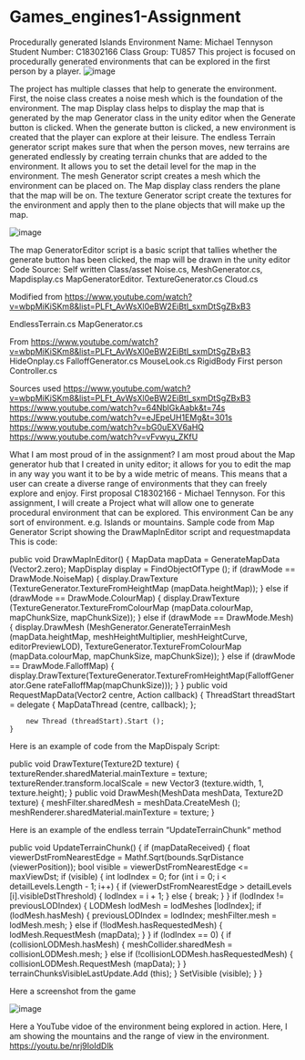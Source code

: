 # Games_engines1-Assignment
Procedurally generated Islands Environment
Name: Michael Tennyson
Student Number: C18302166
Class Group: TU857
 This project is focused on procedurally generated environments that can be explored in the first person by a player.
 ![image](https://user-images.githubusercontent.com/55544189/146186160-006098d4-b7ba-4c6f-b64f-b9875f195837.png)


The project has multiple classes that help to generate the environment. First, the noise class creates a noise mesh which is the foundation of the environment. The map Display class helps to display the map that is generated by the map Generator class in the unity editor when the Generate button is clicked. When the generate button is clicked, a new environment is created that the player can explore at their leisure. The endless Terrain generator script makes sure that when the person moves, new terrains are generated endlessly by creating terrain chunks that are added to the environment. It allows you to set the detail level for the map in the environment. The mesh Generator script creates a mesh which the environment can be placed on. The Map display class renders the plane that the map will be on. The texture Generator script create the textures for the environment and apply then to the plane objects that will make up the map. 

![image](https://user-images.githubusercontent.com/55544189/146186233-17dd30e3-069c-42fe-a483-95af7de574c7.png)

 
The map GeneratorEditor script is a basic script that tallies whether the generate button has been clicked, the map will be drawn in the unity editor 
Code Source:
Self written
Class/asset	
Noise.cs,
MeshGenerator.cs,
Mapdisplay.cs
MapGeneratorEditor.
TextureGenerator.cs
Cloud.cs

Modified from
https://www.youtube.com/watch?v=wbpMiKiSKm8&list=PLFt_AvWsXl0eBW2EiBtl_sxmDtSgZBxB3
	
EndlessTerrain.cs
MapGenerator.cs

From
https://www.youtube.com/watch?v=wbpMiKiSKm8&list=PLFt_AvWsXl0eBW2EiBtl_sxmDtSgZBxB3
HideOnplay.cs
FalloffGenerator.cs
MouseLook.cs
RigidBody First person Controller.cs
	
Sources used
https://www.youtube.com/watch?v=wbpMiKiSKm8&list=PLFt_AvWsXl0eBW2EiBtl_sxmDtSgZBxB3
https://www.youtube.com/watch?v=64NblGkAabk&t=74s
https://www.youtube.com/watch?v=eJEpeUH1EMg&t=301s
https://www.youtube.com/watch?v=bG0uEXV6aHQ
https://www.youtube.com/watch?v=vFvwyu_ZKfU

What I am most proud of in the assignment?
I am most proud about the Map generator hub that I created in unity editor; it allows for you to edit the map in any way you want it to be by a wide metric of means. This means that a user can create a diverse range of environments that they can freely explore and enjoy.
First proposal
C18302166 - Michael Tennyson. For this assignment, I will create a Project what will allow one to generate procedural environment that can be explored. This environment Can be any sort of environment. e.g. Islands or mountains.
Sample code from Map Generator Script showing the DrawMapInEditor script and requestmapdata
This is code:

public void DrawMapInEditor() {
		MapData mapData = GenerateMapData (Vector2.zero);
		MapDisplay display = FindObjectOfType<MapDisplay> ();
		if (drawMode == DrawMode.NoiseMap) {
display.DrawTexture (TextureGenerator.TextureFromHeightMap (mapData.heightMap));
		} else if (drawMode == DrawMode.ColourMap) {
display.DrawTexture (TextureGenerator.TextureFromColourMap (mapData.colourMap, mapChunkSize, mapChunkSize));
		} else if (drawMode == DrawMode.Mesh) {
		display.DrawMesh (MeshGenerator.GenerateTerrainMesh (mapData.heightMap, meshHeightMultiplier, meshHeightCurve, editorPreviewLOD), TextureGenerator.TextureFromColourMap (mapData.colourMap, mapChunkSize, mapChunkSize));
		} else if (drawMode == DrawMode.FalloffMap) {
				display.DrawTexture(TextureGenerator.TextureFromHeightMap(FalloffGenerator.Gene rateFalloffMap(mapChunkSize)));
		}
	}
	public void RequestMapData(Vector2 centre, Action<MapData> callback) {
		ThreadStart threadStart = delegate {
			MapDataThread (centre, callback);
		};

		new Thread (threadStart).Start ();
	}
Here is an example of code from the MapDispaly Script:
	
public void DrawTexture(Texture2D texture) {
		textureRender.sharedMaterial.mainTexture = texture;
		textureRender.transform.localScale = new Vector3 (texture.width, 1, texture.height);
	}
	public void DrawMesh(MeshData meshData, Texture2D texture) {
		meshFilter.sharedMesh = meshData.CreateMesh ();
		meshRenderer.sharedMaterial.mainTexture = texture;
	}

Here is an example of the endless terrain “UpdateTerrainChunk“ method

public void UpdateTerrainChunk() {
			if (mapDataReceived) {
				float viewerDstFromNearestEdge = Mathf.Sqrt(bounds.SqrDistance (viewerPosition));
				bool visible = viewerDstFromNearestEdge <= maxViewDst;
				if (visible) {
					int lodIndex = 0;
					for (int i = 0; i < detailLevels.Length - 1; i++) {
						if (viewerDstFromNearestEdge > detailLevels [i].visibleDstThreshold) {
							lodIndex = i + 1;
						} else {
							break;
						}
					}
					if (lodIndex != previousLODIndex) {
						LODMesh lodMesh = lodMeshes [lodIndex];
						if (lodMesh.hasMesh) {
							previousLODIndex = lodIndex;
							meshFilter.mesh = lodMesh.mesh;
						} else if (!lodMesh.hasRequestedMesh) {
							lodMesh.RequestMesh (mapData);
						}
					}
					if (lodIndex == 0) {
						if (collisionLODMesh.hasMesh) {
							meshCollider.sharedMesh = collisionLODMesh.mesh;
						} else if (!collisionLODMesh.hasRequestedMesh) {
							collisionLODMesh.RequestMesh (mapData);
						}
					}
					terrainChunksVisibleLastUpdate.Add (this);
				}
				SetVisible (visible);
			}
		}



Here a screenshot from the game
 
 ![image](https://user-images.githubusercontent.com/55544189/146186054-58357435-e21a-46b3-b845-34c9d8582838.png)

 
Here a YouTube vidoe of the environment being explored in action. Here, I am showing the mountains and the range of view in the environment.
https://youtu.be/nrj9IoIdDIk
